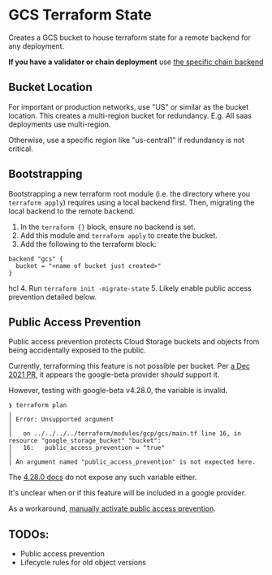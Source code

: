 # GCS Terraform State

Creates a GCS bucket to house terraform state for a remote backend for any deployment.

**If you have a validator or chain deployment** use [the specific chain backend](./)

## Bucket Location

For important or production networks, use "US" or similar as the bucket location. This creates a multi-region bucket for
redundancy. E.g. All saas deployments use multi-region.

Otherwise, use a specific region like "us-central1" if redundancy is not critical.

## Bootstrapping

Bootstrapping a new terraform root module (i.e. the directory where you `terraform apply`) requires using a local backend first. Then,
migrating the local backend to the remote backend.

1. In the `terraform {}` block, ensure no backend is set.
2. Add this module and `terraform apply` to create the bucket.
3. Add the following to the terraform block:
```hcl
backend "gcs" {
  bucket = "<name of bucket just created>"
}
```
hcl
4. Run `terraform init -migrate-state`
5. Likely enable public access prevention detailed below.

## Public Access Prevention

Public access prevention protects Cloud Storage buckets and objects from being accidentally exposed to the public.

Currently, terraforming this feature is not possible per bucket. Per [a Dec 2021 PR](https://github.com/GoogleCloudPlatform/magic-modules/pull/5519),
it appears the google-beta provider *should* support it.

However, testing with google-beta v4.28.0, the variable is invalid.

```shell
❯ terraform plan
╷
│ Error: Unsupported argument
│
│   on ../../../../terraform/modules/gcp/gcs/main.tf line 16, in resource "google_storage_bucket" "bucket":
│   16:   public_access_prevention = "true"
│
│ An argument named "public_access_prevention" is not expected here.
```

The [4.28.0 docs](https://registry.terraform.io/providers/hashicorp/google-beta/4.28.0/docs/resources/storage_bucket) do not
expose any such variable either.

It's unclear when or if this feature will be included in a google provider.

As a workaround, [manually activate public access prevention](https://cloud.google.com/storage/docs/using-public-access-prevention).

## TODOs:
* Public access prevention
* Lifecycle rules for old object versions
